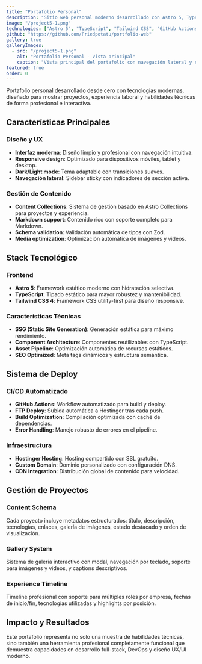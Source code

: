 ```yaml
---
title: "Portafolio Personal"
description: "Sitio web personal moderno desarrollado con Astro 5, TypeScript y Tailwind CSS, con sistema de gestión de contenido y deploy automatizado."
image: "/project5-1.png"
technologies: ["Astro 5", "TypeScript", "Tailwind CSS", "GitHub Actions", "Hostinger"]
github: "https://github.com/Friedpotatu/portfolio-web"
gallery: true
galleryImages:
  - src: "/project5-1.png"
    alt: "Portafolio Personal - Vista principal"
    caption: "Vista principal del portafolio con navegación lateral y secciones de proyectos"
featured: true
order: 0
---
```


Portafolio personal desarrollado desde cero con tecnologías modernas, diseñado para mostrar proyectos, experiencia laboral y habilidades técnicas de forma profesional e interactiva.

## Características Principales

### Diseño y UX

- **Interfaz moderna**: Diseño limpio y profesional con navegación intuitiva.
- **Responsive design**: Optimizado para dispositivos móviles, tablet y desktop.
- **Dark/Light mode**: Tema adaptable con transiciones suaves.
- **Navegación lateral**: Sidebar sticky con indicadores de sección activa.

### Gestión de Contenido

- **Content Collections**: Sistema de gestión basado en Astro Collections para proyectos y experiencia.
- **Markdown support**: Contenido rico con soporte completo para Markdown.
- **Schema validation**: Validación automática de tipos con Zod.
- **Media optimization**: Optimización automática de imágenes y videos.

## Stack Tecnológico

### Frontend

- **Astro 5**: Framework estático moderno con hidratación selectiva.
- **TypeScript**: Tipado estático para mayor robustez y mantenibilidad.
- **Tailwind CSS 4**: Framework CSS utility-first para diseño responsive.

### Características Técnicas

- **SSG (Static Site Generation)**: Generación estática para máximo rendimiento.
- **Component Architecture**: Componentes reutilizables con TypeScript.
- **Asset Pipeline**: Optimización automática de recursos estáticos.
- **SEO Optimized**: Meta tags dinámicos y estructura semántica.

## Sistema de Deploy

### CI/CD Automatizado

- **GitHub Actions**: Workflow automatizado para build y deploy.
- **FTP Deploy**: Subida automática a Hostinger tras cada push.
- **Build Optimization**: Compilación optimizada con caché de dependencias.
- **Error Handling**: Manejo robusto de errores en el pipeline.

### Infraestructura

- **Hostinger Hosting**: Hosting compartido con SSL gratuito.
- **Custom Domain**: Dominio personalizado con configuración DNS.
- **CDN Integration**: Distribución global de contenido para velocidad.

## Gestión de Proyectos

### Content Schema

Cada proyecto incluye metadatos estructurados: título, descripción, tecnologías, enlaces, galería de imágenes, estado destacado y orden de visualización.

### Gallery System

Sistema de galería interactivo con modal, navegación por teclado, soporte para imágenes y videos, y captions descriptivos.

### Experience Timeline

Timeline profesional con soporte para múltiples roles por empresa, fechas de inicio/fin, tecnologías utilizadas y highlights por posición.

## Impacto y Resultados

Este portafolio representa no solo una muestra de habilidades técnicas, sino también una herramienta profesional completamente funcional que demuestra capacidades en desarrollo full-stack, DevOps y diseño UX/UI moderno.